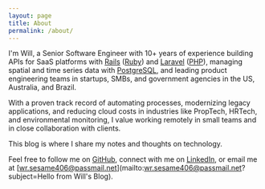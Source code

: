 ```yaml
---
layout: page
title: About
permalink: /about/
---
```


I'm Will,
a Senior Software Engineer with 10+ years of experience building APIs for SaaS platforms with [Rails](https://rubyonrails.org/) ([Ruby](https://www.ruby-lang.org/en/)) and [Laravel](https://laravel.com/) ([PHP](https://www.php.net/)),
managing spatial and time series data with [PostgreSQL](https://www.postgresql.org/),
and leading product engineering teams in startups, SMBs, and government agencies in the US, Australia, and Brazil.

With a proven track record of automating processes,
modernizing legacy applications,
and reducing cloud costs in industries like PropTech, HRTech, and environmental monitoring,
I value working remotely in small teams and in close collaboration with clients.

This blog is where I share my notes and thoughts on technology.

Feel free to follow me on [GitHub](https://github.com/wrwillrosa),
connect with me on [LinkedIn](https://www.linkedin.com/in/wrwillrosa/),
or email me at [wr.sesame406@passmail.net](mailto:wr.sesame406@passmail.net?subject=Hello from Will's Blog).

